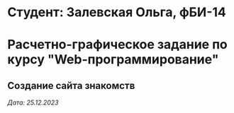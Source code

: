 # Студент: Залевская Ольга, фБИ-14

# Расчетно-графическое задание по курсу "Web-программирование"

## Создание сайта знакомств

*Дата: 25.12.2023*
